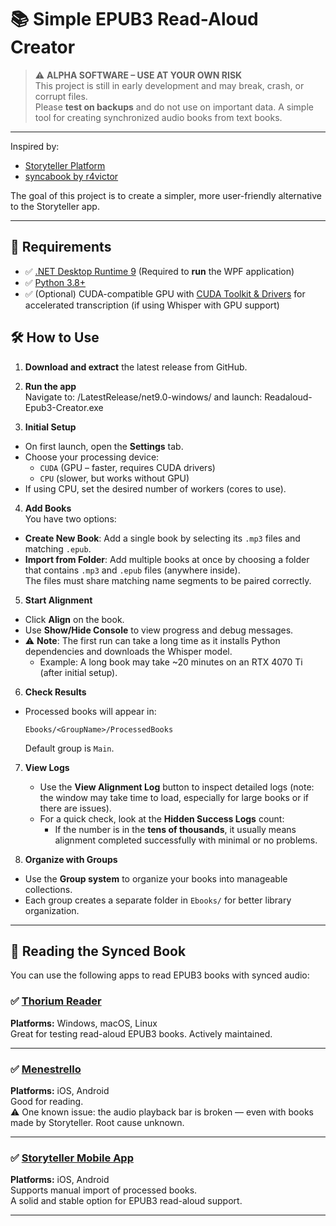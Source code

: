# 📚 Simple EPUB3 Read-Aloud Creator

> ⚠️ **ALPHA SOFTWARE – USE AT YOUR OWN RISK**  
> This project is still in early development and may break, crash, or corrupt files.  
> Please **test on backups** and do not use on important data.
A simple tool for creating synchronized audio books from text books.

---

Inspired by:
- [Storyteller Platform](https://storyteller-platform.gitlab.io/storyteller/)
- [syncabook by r4victor](https://github.com/r4victor/syncabook)

The goal of this project is to create a simpler, more user-friendly alternative to the Storyteller app.

---

## 🧰 Requirements
- ✅ [.NET Desktop Runtime 9](https://dotnet.microsoft.com/download/dotnet/9.0/runtime-desktop)  (Required to **run** the WPF application)
- ✅ [Python 3.8+](https://www.python.org/downloads/)
- ✅ (Optional) CUDA-compatible GPU with [CUDA Toolkit & Drivers](https://developer.nvidia.com/cuda-downloads) for accelerated transcription (if using Whisper with GPU support)

## 🛠️ How to Use

1. **Download and extract** the latest release from GitHub.

2. **Run the app**  
   Navigate to:  /LatestRelease/net9.0-windows/
   and launch:  Readaloud-Epub3-Creator.exe

3. **Initial Setup**  
- On first launch, open the **Settings** tab.
- Choose your processing device:  
  - `CUDA` (GPU – faster, requires CUDA drivers)  
  - `CPU` (slower, but works without GPU)
- If using CPU, set the desired number of workers (cores to use).

4. **Add Books**  
You have two options:
- **Create New Book**: Add a single book by selecting its `.mp3` files and matching `.epub`.
- **Import from Folder**: Add multiple books at once by choosing a folder that contains `.mp3` and `.epub` files (anywhere inside).  
  The files must share matching name segments to be paired correctly.

5. **Start Alignment**
- Click **Align** on the book.
- Use **Show/Hide Console** to view progress and debug messages.
- ⚠️ **Note**: The first run can take a long time as it installs Python dependencies and downloads the Whisper model.
  - Example: A long book may take ~20 minutes on an RTX 4070 Ti (after initial setup).

6. **Check Results**
- Processed books will appear in:  
  ```
  Ebooks/<GroupName>/ProcessedBooks
  ```
  Default group is `Main`.

7. **View Logs**
   - Use the **View Alignment Log** button to inspect detailed logs (note: the window may take time to load, especially for large books or if there are issues).
   - For a quick check, look at the **Hidden Success Logs** count:
     - If the number is in the **tens of thousands**, it usually means alignment completed successfully with minimal or no problems.


8. **Organize with Groups**
- Use the **Group system** to organize your books into manageable collections.
- Each group creates a separate folder in `Ebooks/` for better library organization.

---


## 📖 Reading the Synced Book

You can use the following apps to read EPUB3 books with synced audio:

### ✅ [Thorium Reader](https://www.edrlab.org/software/thorium-reader/)  
**Platforms:** Windows, macOS, Linux  
Great for testing read-aloud EPUB3 books. Actively maintained.

---

### ✅ [Menestrello](https://github.com/readbeyond/menestrello)  
**Platforms:** iOS, Android  
Good for reading.  
⚠️ One known issue: the audio playback bar is broken — even with books made by Storyteller. Root cause unknown.

---

### ✅ [Storyteller Mobile App](https://storyteller-platform.gitlab.io/storyteller/docs/reading-your-books/storyteller-apps)  
**Platforms:** iOS, Android  
Supports manual import of processed books.  
A solid and stable option for EPUB3 read-aloud support.

---
